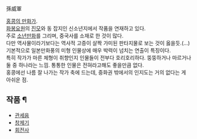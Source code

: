 孫威軍  

[홍콩의 만화가](%ED%99%8D%EC%BD%A9%20%EB%A7%8C%ED%99%94.md).  
[화봉요원](%ED%99%94%EB%B4%89%EC%9A%94%EC%9B%90.md)의
[진모](%EC%A7%84%EB%AA%A8.md)와 동 잡지인 신소년지에서 작품을 연재하고 있다.  
주로 [소년만화](%EC%86%8C%EB%85%84%EB%A7%8C%ED%99%94.md)를 그리며, 중국사를 소재로 한 것이 많다.  
다만 역사물이라기보다는 역사적 고증이 살짝 가미된 판타지물로 보는 것이 옳을듯.(...)  
기본적으로 일본만화풍의 미형 인물상에 매우 박력이 넘치는 연출이 특징이다.  
특히 작가가 마른 체형이 취향인지 인물들이 전부다 호리호리하다. 뚱뚱하거나 마르거나 둘 중 하나라는 느낌. 통통한 인물은 전혀라고해도
좋을만큼 없다.  
홍콩에선 나름 잘 나가는 작가 축에 드는데, 중화권 밖에서의 인지도는 거의 없다는 게 아쉬운 점.

## 작품 ¶

  * [관세음](%EA%B4%80%EC%84%B8%EC%9D%8C.md)
  * [창제기](%EC%B0%BD%EC%A0%9C%EA%B8%B0.md)
  * [회전사](%ED%9A%8C%EC%A0%84%EC%82%AC.md)

